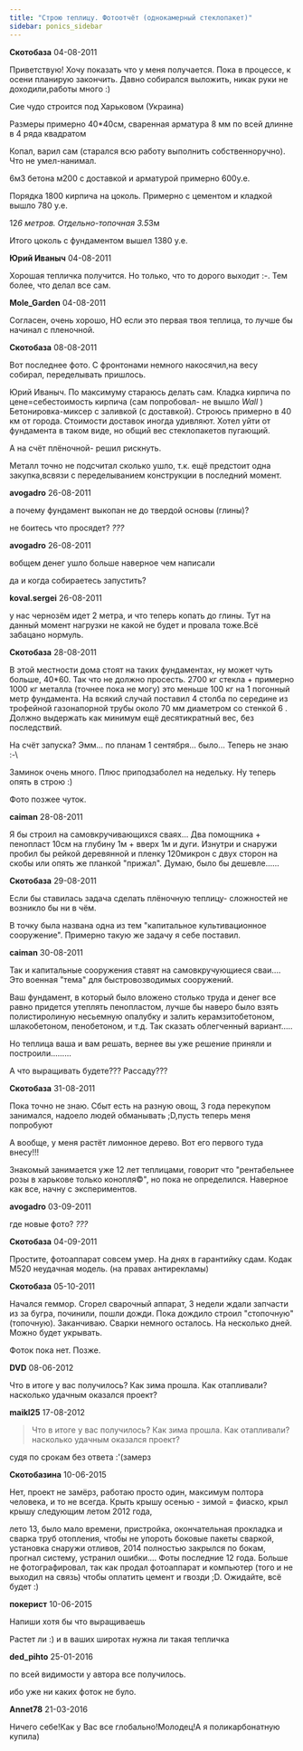 ```yaml
---
title: "Строю теплицу. Фотоотчёт (однокамерный стеклопакет)"
sidebar: ponics_sidebar
---
```


**Скотобаза** 04-08-2011

Приветствую! Хочу показать что у меня получается. Пока в процессе, к осени планирую закончить. Давно собирался выложить, никак руки не доходили,работы много :) 

Сие чудо строится под Харьковом (Украина)

Размеры примерно 40*40см, сваренная арматура 8 мм по всей длинне в 4 ряда квадратом

Копал, варил сам (старался всю работу выполнить собственноручно). Что не умел-нанимал.

6м3 бетона м200 с доставкой и арматурой примерно 600у.е.

Порядка 1800 кирпича на цоколь. Примерно с цементом и кладкой вышло 780 у.е.

12*6 метров. Отдельно-топочная 3.5*3м 

Итого цоколь с фундаментом вышел 1380 у.е.


**Юрий Иваныч** 04-08-2011

Хорошая тепличка получится. Но только, что то дорого выходит :-\. Тем более, что делал все сам.


**Mole_Garden** 04-08-2011

Согласен, очень хорошо, НО если это первая твоя теплица, то лучше бы начинал с пленочной. 


**Скотобаза** 08-08-2011

Вот последнее фото. С фронтонами немного накосячил,на весу собирал, переделывать пришлось.

Юрий Иваныч. По максимуму стараюсь делать сам. Кладка кирпича по цене=себестоимость кирпича (сам попробовал- не вышло *Wall* ) Бетонировка-миксер с заливкой (с доставкой). Строюсь примерно в 40 км от города. Стоимости доставок иногда удивляют. Хотел уйти от фундамента в таком виде, но общий вес стеклопакетов пугающий. 

А на счёт плёночной- решил рискнуть. 

Металл точно не подсчитал сколько ушло, т.к. ещё предстоит одна закупка,всвязи с переделыванием конструкции в последний момент.


**avogadro** 26-08-2011

а почему фундамент выкопан не до твердой основы (глины)?

не боитесь что просядет? *???*


**avogadro** 26-08-2011

вобщем денег ушло больше наверное чем написали 

да и когда собираетесь запустить?


**koval.sergei** 26-08-2011

у нас чернозём идет 2 метра, и что теперь копать до глины. Тут на данный момент нагрузки не какой не будет и провала тоже.Всё забацано нормуль.


**Скотобаза** 28-08-2011

В этой местности дома стоят на таких фундаментах, ну может чуть больше, 40*60. Так что не должно просесть. 2700 кг стекла + примерно 1000 кг металла (точнее пока не могу) это меньше 100 кг на 1 погонный метр фундамента. На всякий случай поставил 4 столба по середине из трофейной газонапорной трубы около 70 мм диаметром со стенкой 6 . Должно выдержать как минимум ещё десятикратный вес, без последствий. 

На счёт запуска? Эмм... по планам 1 сентября... было... Теперь не знаю :-\

Заминок очень много. Плюс приподзаболел на недельку. Ну теперь опять в строю :) 

Фото позжее чуток.


**caiman** 28-08-2011

Я бы строил на самовкручивающихся сваях... Два помощника + пенопласт 10см на глубину 1м + вверх 1м и дуги. Изнутри и снаружи пробил бы рейкой деревянной и пленку 120микрон с двух сторон на скобы или опять же планкой "прижал". Думаю, было бы дешевле......


**Скотобаза** 29-08-2011

Если бы ставилась задача сделать плёночную теплицу- сложностей не возникло бы ни в чём. 

В точку была названа одна из тем "капитальное культивационное сооружение". Примерно такую же задачу я себе поставил. 


**caiman** 30-08-2011

Так и капитальные сооружения ставят на самовкручующиеся сваи.... Это военная "тема" для быстровозводимых сооружений.

Ваш фундамент, в который было вложено столько труда и денег все равно придется утеплять пенопластом, лучше бы наверо было взять полистиролиную несьемную опалубку и залить керамзитобетоном, шлакобетоном, пенобетоном, и т.д. Так сказать облегченный вариант.....

Но теплица ваша и вам решать, вернее вы уже решение приняли и построили.........

А что выращивать будете??? Рассаду??? 


**Скотобаза** 31-08-2011

Пока точно не знаю. Сбыт есть на разную овощ, 3 года перекупом занимался, надоело людей обманывать ;D,пусть теперь меня попробуют

А вообще, у меня растёт лимонное дерево. Вот его первого туда внесу!!!

Знакомый занимается уже 12 лет теплицами, говорит что "рентабельнее розы в харькове только конопля©", но пока не определился. Наверное как все, начну с экспериментов.


**avogadro** 03-09-2011

где новые фото? *???*


**Скотобаза** 04-09-2011

Простите, фотоаппарат совсем умер. На днях в гарантийку сдам. Кодак М520 неудачная модель. (на правах антирекламы)


**Скотобаза** 05-10-2011

Начался геммор. Сгорел сварочный аппарат, 3 недели ждали запчасти из за бугра, починили, пошли дожди. Пока дождило строил "стопочную" (топочную). Заканчиваю. Сварки немного осталось. На несколько дней. Можно будет укрывать.

Фоток пока нет. Позже.


**DVD** 08-06-2012

Что в итоге у вас получилось? Как зима прошла. Как отапливали? насколько удачным оказался проект?


**maikl25** 17-08-2012

> Что в итоге у вас получилось? Как зима прошла. Как отапливали? насколько удачным оказался проект?

судя по срокам без ответа :&#039;(замерз


**Скотобазина** 10-06-2015

Нет, проект не замёрз, работаю просто один, максимум полтора человека, и то не всегда. Крыть крышу осенью - зимой = фиаско, крыл крышу следующим летом 2012 года,  

лето 13, было мало времени, пристройка, окончательная прокладка и сварка труб отопления, чтобы не упороть боковые пакеты сваркой, установка снаружи отливов, 2014 полностью закрылся по бокам, прогнал систему, устранил ошибки.... Фоты последние 12 года. Больше не фотографировал, так как продал фотоаппарат и компьютер (того и не выходил на связь) чтобы оплатить цемент и гвозди ;D. Ожидайте, всё будет :)


**покерист** 10-06-2015

Напиши хотя бы что выращиваешь

Растет ли :) и в ваших широтах нужна ли такая тепличка


**ded_pihto** 25-01-2016

по всей видимости у автора все получилось.

ибо уже ни каких фоток не було.


**Annet78** 21-03-2016

Ничего себе!Как у Вас все глобально!Молодец!А я поликарбонатную купила)


